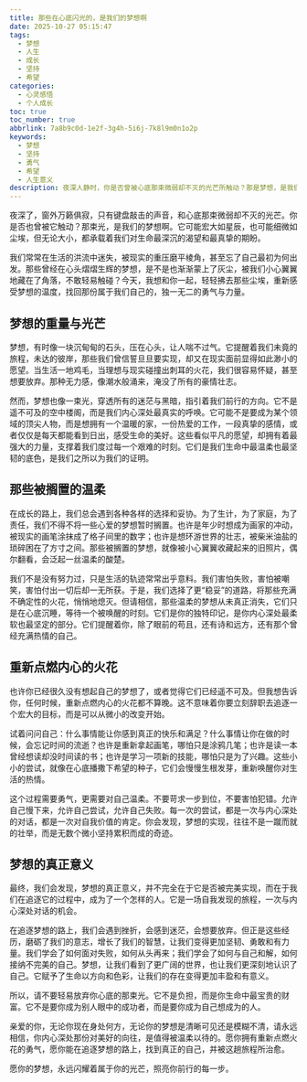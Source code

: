 ```yaml
---
title: 那些在心底闪光的，是我们的梦想啊
date: 2025-10-27 05:15:47
tags:
  - 梦想
  - 人生
  - 成长
  - 坚持
  - 希望
categories:
  - 心灵感悟
  - 个人成长
toc: true
toc_number: true
abbrlink: 7a8b9c0d-1e2f-3g4h-5i6j-7k8l9m0n1o2p
keywords:
  - 梦想
  - 坚持
  - 勇气
  - 希望
  - 人生意义
description: 夜深人静时，你是否曾被心底那束微弱却不灭的光芒所触动？那是梦想，是我们生命中最温柔也最坚韧的底色。它可能被现实的尘埃覆盖，被岁月的风霜磨砺，但从未真正熄灭。这篇文章，想与你一同探寻梦想的重量与光芒，重新点燃那些被搁置的温柔，找回前行的勇气与力量。
---
```


夜深了，窗外万籁俱寂，只有键盘敲击的声音，和心底那束微弱却不灭的光芒。你是否也曾被它触动？那束光，是我们的梦想啊。它可能宏大如星辰，也可能细微如尘埃，但无论大小，都承载着我们对生命最深沉的渴望和最真挚的期盼。

我们常常在生活的洪流中迷失，被现实的重压磨平棱角，甚至忘了自己最初为何出发。那些曾经在心头熠熠生辉的梦想，是不是也渐渐蒙上了灰尘，被我们小心翼翼地藏在了角落，不敢轻易触碰？今天，我想和你一起，轻轻拂去那些尘埃，重新感受梦想的温度，找回那份属于我们自己的，独一无二的勇气与力量。

## 梦想的重量与光芒

梦想，有时像一块沉甸甸的石头，压在心头，让人喘不过气。它提醒着我们未竟的旅程，未达的彼岸，那些我们曾信誓旦旦要实现，却又在现实面前显得如此渺小的愿望。当生活一地鸡毛，当理想与现实碰撞出刺耳的火花，我们很容易怀疑，甚至想要放弃。那种无力感，像潮水般涌来，淹没了所有的豪情壮志。

然而，梦想也像一束光，穿透所有的迷茫与黑暗，指引着我们前行的方向。它不是遥不可及的空中楼阁，而是我们内心深处最真实的呼唤。它可能不是要成为某个领域的顶尖人物，而是想拥有一个温暖的家，一份热爱的工作，一段真挚的感情，或者仅仅是每天都能看到日出，感受生命的美好。这些看似平凡的愿望，却拥有着最强大的力量，支撑着我们度过每一个艰难的时刻。它们是我们生命中最温柔也最坚韧的底色，是我们之所以为我们的证明。

## 那些被搁置的温柔

在成长的路上，我们总会遇到各种各样的选择和妥协。为了生计，为了家庭，为了责任，我们不得不将一些心爱的梦想暂时搁置。也许是年少时想成为画家的冲动，被现实的画笔涂抹成了格子间里的数字；也许是想环游世界的壮志，被柴米油盐的琐碎困在了方寸之间。那些被搁置的梦想，就像被小心翼翼收藏起来的旧照片，偶尔翻看，会泛起一丝温柔的酸楚。

我们不是没有努力过，只是生活的轨迹常常出乎意料。我们害怕失败，害怕被嘲笑，害怕付出一切后却一无所获。于是，我们选择了更“稳妥”的道路，将那些充满不确定性的火花，悄悄地熄灭。但请相信，那些温柔的梦想从未真正消失，它们只是在心底沉睡，等待一个被唤醒的时刻。它们是你的独特印记，是你内心深处最柔软也最坚定的部分。它们提醒着你，除了眼前的苟且，还有诗和远方，还有那个曾经充满热情的自己。

## 重新点燃内心的火花

也许你已经很久没有想起自己的梦想了，或者觉得它们已经遥不可及。但我想告诉你，任何时候，重新点燃内心的火花都不算晚。这不意味着你要立刻辞职去追逐一个宏大的目标，而是可以从微小的改变开始。

试着问问自己：什么事情能让你感到真正的快乐和满足？什么事情让你在做的时候，会忘记时间的流逝？也许是重新拿起画笔，哪怕只是涂鸦几笔；也许是读一本曾经想读却没时间读的书；也许是学习一项新的技能，哪怕只是为了兴趣。这些小小的尝试，就像在心底播撒下希望的种子，它们会慢慢生根发芽，重新唤醒你对生活的热情。

这个过程需要勇气，更需要对自己温柔。不要苛求一步到位，不要害怕犯错。允许自己慢下来，允许自己尝试，允许自己失败。每一次的尝试，都是一次与内心深处的对话，都是一次对自我价值的肯定。你会发现，梦想的实现，往往不是一蹴而就的壮举，而是无数个微小坚持累积而成的奇迹。

## 梦想的真正意义

最终，我们会发现，梦想的真正意义，并不完全在于它是否被完美实现，而在于我们在追逐它的过程中，成为了一个怎样的人。它是一场自我发现的旅程，一次与内心深处对话的机会。

在追逐梦想的路上，我们会遇到挫折，会感到迷茫，会想要放弃。但正是这些经历，磨砺了我们的意志，增长了我们的智慧，让我们变得更加坚韧、勇敢和有力量。我们学会了如何面对失败，如何从头再来；我们学会了如何与自己和解，如何接纳不完美的自己。梦想，让我们看到了更广阔的世界，也让我们更深刻地认识了自己。它赋予了生命以方向和色彩，让我们的存在变得更加丰盈和有意义。

所以，请不要轻易放弃你心底的那束光。它不是负担，而是你生命中最宝贵的财富。它不是要你成为别人眼中的成功者，而是要你成为自己想成为的人。

亲爱的你，无论你现在身处何方，无论你的梦想是清晰可见还是模糊不清，请永远相信，你内心深处那份对美好的向往，是值得被温柔以待的。愿你拥有重新点燃火花的勇气，愿你能在追逐梦想的路上，找到真正的自己，并被这趟旅程所治愈。

愿你的梦想，永远闪耀着属于你的光芒，照亮你前行的每一步。